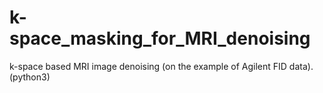 # k-space_masking_for_MRI_denoising
k-space based MRI image denoising (on the example of Agilent FID data). (python3)
